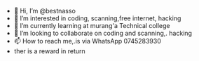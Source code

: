 - 👋 Hi, I’m @bestnasso
- 👀 I’m interested in coding, scanning,free internet, hacking 
- 🌱 I’m currently learning  at murang'a Technical college 
- 💞️ I’m looking to collaborate on coding and scanning,. hacking 
- 📫 How to reach me,.is via WhatsApp 0745283930
- ther is a reward in return 

<!---
bestnasso/bestnasso is a ✨ special ✨ repository because its `README.md` (this file) appears on your GitHub profile.
You can click the Preview link to take a look at your changes.
--->
